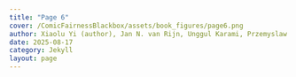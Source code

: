 ```yaml
---
title: "Page 6"
cover: /ComicFairnessBlackbox/assets/book_figures/page6.png
author: Xiaolu Yi (author), Jan N. van Rijn, Unggul Karami, Przemyslaw Biecek, Francien Dechesne (supervisors)
date: 2025-08-17
category: Jekyll
layout: page
---
```


